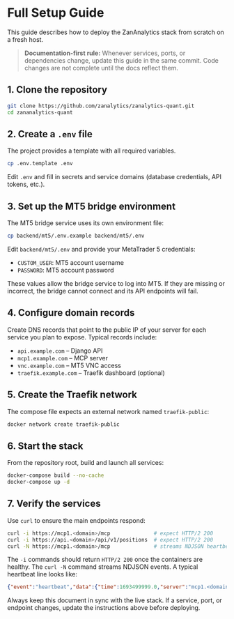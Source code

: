 # Full Setup Guide

This guide describes how to deploy the ZanAnalytics stack from scratch on a fresh host.

> **Documentation‑first rule:** Whenever services, ports, or dependencies change, update this guide in the same commit. Code changes are not complete until the docs reflect them.

## 1. Clone the repository

```bash
git clone https://github.com/zanalytics/zanalytics-quant.git
cd zananalytics-quant
```

## 2. Create a `.env` file

The project provides a template with all required variables.

```bash
cp .env.template .env
```

Edit `.env` and fill in secrets and service domains (database credentials, API tokens, etc.).

## 3. Set up the MT5 bridge environment

The MT5 bridge service uses its own environment file:

```bash
cp backend/mt5/.env.example backend/mt5/.env
```

Edit `backend/mt5/.env` and provide your MetaTrader 5 credentials:

- `CUSTOM_USER`: MT5 account username
- `PASSWORD`: MT5 account password

These values allow the bridge service to log into MT5. If they are missing or incorrect, the bridge cannot connect and its API endpoints will fail.

## 4. Configure domain records

Create DNS records that point to the public IP of your server for each service you plan to expose. Typical records include:

- `api.example.com` – Django API
- `mcp1.example.com` – MCP server
- `vnc.example.com` – MT5 VNC access
- `traefik.example.com` – Traefik dashboard (optional)

## 5. Create the Traefik network

The compose file expects an external network named `traefik-public`:

```bash
docker network create traefik-public
```

## 6. Start the stack

From the repository root, build and launch all services:

```bash
docker-compose build --no-cache
docker-compose up -d
```

## 7. Verify the services

Use `curl` to ensure the main endpoints respond:

```bash
curl -i https://mcp1.<domain>/mcp              # expect HTTP/2 200
curl -i https://api.<domain>/api/v1/positions  # expect HTTP/2 200
curl -N https://mcp1.<domain>/mcp              # streams NDJSON heartbeat
```

The `-i` commands should return `HTTP/2 200` once the containers are healthy. The `curl -N` command streams NDJSON events. A typical heartbeat line looks like:

```json
{"event":"heartbeat","data":{"time":1693499999.0,"server":"mcp1.<domain>"}}
```

Always keep this document in sync with the live stack. If a service, port, or endpoint changes, update the instructions above before deploying.
